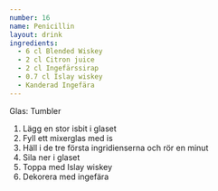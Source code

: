```yaml
---
number: 16
name: Penicillin 
layout: drink
ingredients: 
  - 6 cl Blended Wiskey
  - 2 cl Citron juice
  - 2 cl Ingefärssirap 
  - 0.7 cl Islay wiskey
  - Kanderad Ingefära
---
```



Glas: Tumbler

1) Lägg en stor isbit i glaset 
2) Fyll ett mixerglas med is  
3) Häll i de tre första ingridienserna och rör en minut    
4) Sila ner i glaset
5) Toppa med Islay wiskey
6) Dekorera med ingefära